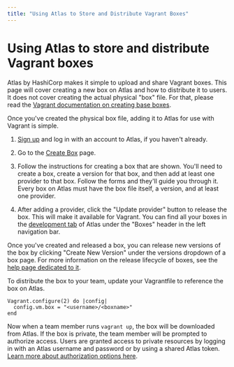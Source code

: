```yaml
---
title: "Using Atlas to Store and Distribute Vagrant Boxes"
---
```

# Using Atlas to store and distribute Vagrant boxes

Atlas by HashiCorp makes it simple to upload and share Vagrant boxes. 
This page will cover creating a new box on Atlas and how to distribute it to users.
It does not cover creating the actual physical "box" file. For that, please read the
[Vagrant documentation on creating base boxes](http://docs.vagrantup.com/v2/boxes/base.html).

Once you've created the physical box file, adding it to Atlas
for use with Vagrant is simple.

1. [Sign up](/account/new) and log in with an account to Atlas, if you haven't
   already.

1. Go to the [Create Box](/boxes/new) page.

1. Follow the instructions for creating a box that are shown. You'll need
   to create a box, create a version for that box, and then add at least one
   provider to that box. Follow the forms and they'll guide you through it. Every
   box on Atlas must have the box file itself, a version, and at least one provider.

1. After adding a provider, click the "Update provider" button to release the
   box. This will make it available for Vagrant. You can find all your boxes
   in the [development tab](/development) of Atlas under the "Boxes" header in the 
   left navigation bar.

Once you've created and released a box, you can release new versions of
the box by clicking "Create New Version" under the versions dropdown of
a box page. For more information on the release lifecycle of boxes, see
the [help page dedicated to it](/help/boxes/lifecycle).

To distribute the box to your team, update your Vagrantfile to reference the
box on Atlas.

	Vagrant.configure(2) do |config|
	  config.vm.box = "<username>/<boxname>"
	end

Now when a team member runs `vagrant up`, the box will be downloaded from Atlas.
If the box is private, the team member will be prompted to authorize access. Users
are granted access to private resources by logging in with an Atlas username and
password or by using a shared Atlas token.
[Learn more about authorization options here](/help/account-management/command-line-login).
